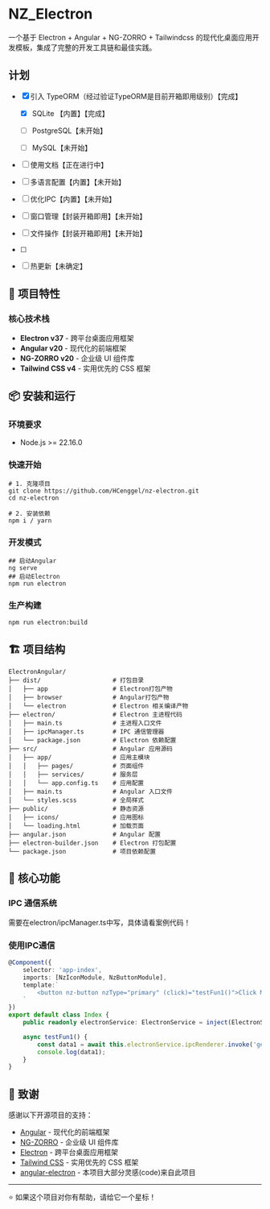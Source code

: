 # NZ_Electron

一个基于 Electron + Angular + NG-ZORRO + Tailwindcss 的现代化桌面应用开发模板，集成了完整的开发工具链和最佳实践。

## 计划

- [x] 引入 TypeORM（经过验证TypeORM是目前开箱即用级别）【完成】
  - [x] SQLite 【内置】【完成】

  - [ ] PostgreSQL【未开始】

  - [ ] MySQL【未开始】

- [ ] 使用文档【正在进行中】
  
- [ ] 多语言配置【内置】【未开始】

- [ ] 优化IPC【内置】【未开始】

- [ ] 窗口管理【封装开箱即用】【未开始】

- [ ] 文件操作【封装开箱即用】【未开始】

- [ ] 

- [ ] 热更新【未确定】


## 🚀 项目特性

### 核心技术栈
- **Electron v37** - 跨平台桌面应用框架
- **Angular v20** - 现代化的前端框架
- **NG-ZORRO v20** - 企业级 UI 组件库
- **Tailwind CSS v4** - 实用优先的 CSS 框架

## 📦 安装和运行

### 环境要求

- Node.js >= 22.16.0

### 快速开始

```shell
# 1. 克隆项目
git clone https://github.com/HCenggel/nz-electron.git
cd nz-electron

# 2. 安装依赖
npm i / yarn
```

### 开发模式

```shell
## 启动Angular
ng serve
## 启动Electron
npm run electron
```

### 生产构建

```shell
npm run electron:build
```

## 🏗️ 项目结构

```
ElectronAngular/
├── dist/                	 # 打包目录
│   ├── app              	 # Electron打包产物
│   ├── browser              # Angular打包产物
│   └── electron             # Electron 相关编译产物
├── electron/                # Electron 主进程代码
│   ├── main.ts              # 主进程入口文件
│   ├── ipcManager.ts        # IPC 通信管理器
│   └── package.json         # Electron 依赖配置
├── src/                     # Angular 应用源码
│   ├── app/                 # 应用主模块
│   │   ├── pages/           # 页面组件
│   │   ├── services/        # 服务层
│   │   └── app.config.ts    # 应用配置
│   ├── main.ts              # Angular 入口文件
│   └── styles.scss          # 全局样式
├── public/                  # 静态资源
│   ├── icons/               # 应用图标
│   └── loading.html         # 加载页面
├── angular.json             # Angular 配置
├── electron-builder.json    # Electron 打包配置
└── package.json             # 项目依赖配置
```

## 🔧 核心功能

### IPC 通信系统
需要在electron/ipcManager.ts中写，具体请看案例代码！

### 使用IPC通信
```typescript
@Component({
    selector: 'app-index',
    imports: [NzIconModule, NzButtonModule],
    template:`
        <button nz-button nzType="primary" (click)="testFun1()">Click Me!</button>
    `
})
export default class Index {
    public readonly electronService: ElectronService = inject(ElectronService);

    async testFun1() {
        const data1 = await this.electronService.ipcRenderer.invoke('getRandomNumbers');
        console.log(data1);
    }
}

```

## 🙏 致谢

感谢以下开源项目的支持：

- [Angular](https://github.com/angular/angular) - 现代化的前端框架
- [NG-ZORRO](https://github.com/NG-ZORRO/ng-zorro-antd) - 企业级 UI 组件库
- [Electron](https://github.com/electron/electron) - 跨平台桌面应用框架
- [Tailwind CSS](https://tailwindcss.com/) - 实用优先的 CSS 框架
- [angular-electron](https://github.com/maximegris/angular-electron) - 本项目大部分灵感(code)来自此项目

---

⭐ 如果这个项目对你有帮助，请给它一个星标！
